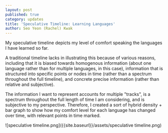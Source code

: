 ```yaml
---
layout: post
published: true
category: updates
title: 'Speculative Timeline: Learning Languages'
author: Seo Yeon (Rachel) Kwak
---
```

My speculative timeline depicts my level of comfort speaking the languages I have learned so far.

A traditional timeline lacks in illustrating this because of various reasons, including that it is biased towards homogenous information (about one language rather than for multiple languages, in this case), information that is structured into specific points or nodes in time (rather than a spectrum throughout the full timeline), and concrete precise information (rather than relative and subjective). 

The information I want to represent accounts for multiple "tracks", is a spectrum throughout the full length of time I am considering, and is subjective to my perspective. Therefore, I created a sort of hybrid density + bar graph to show how my comfort level for each language has changed over time, with relevant points in time marked.

![speculative timeline.png]({{site.baseurl}}/assets/speculative timeline.png)
